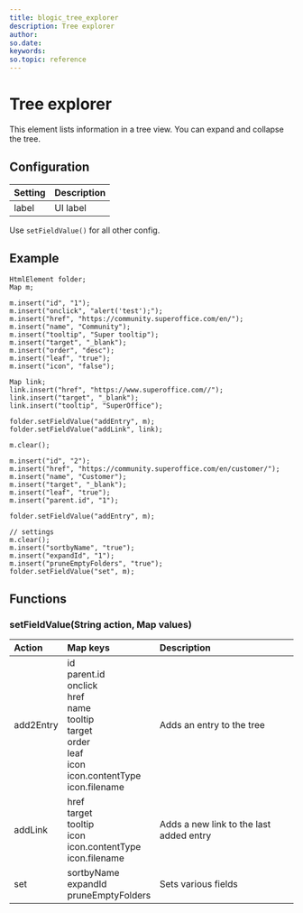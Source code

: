 ```yaml
---
title: blogic_tree_explorer
description: Tree explorer
author:
so.date:
keywords:
so.topic: reference
---
```


# Tree explorer

This element lists information in a tree view. You can expand and collapse the tree.

## Configuration

| Setting | Description |
|:--------|:------------|
| label   | UI label    |

Use `setFieldValue()` for all other config.

## Example

```crmscript
HtmlElement folder;
Map m;

m.insert("id", "1");
m.insert("onclick", "alert('test');");
m.insert("href", "https://community.superoffice.com/en/");
m.insert("name", "Community");
m.insert("tooltip", "Super tooltip");
m.insert("target", "_blank");
m.insert("order", "desc");
m.insert("leaf", "true");
m.insert("icon", "false");

Map link;
link.insert("href", "https://www.superoffice.com//");
link.insert("target", "_blank");
link.insert("tooltip", "SuperOffice");

folder.setFieldValue("addEntry", m);
folder.setFieldValue("addLink", link);

m.clear();

m.insert("id", "2");
m.insert("href", "https://community.superoffice.com/en/customer/");
m.insert("name", "Customer");
m.insert("target", "_blank");
m.insert("leaf", "true");
m.insert("parent.id", "1");

folder.setFieldValue("addEntry", m);

// settings
m.clear();
m.insert("sortbyName", "true");
m.insert("expandId", "1");
m.insert("pruneEmptyFolders", "true");
folder.setFieldValue("set", m);
```

## Functions

### setFieldValue(String action, Map values)

| Action    | Map keys                                                                    | Description                             |
|:----------|:----------------------------------------------------------------------------|:----------------------------------------|
| add2Entry | id<br/>parent.id<br/>onclick<br/>href<br/>name<br/>tooltip<br/>target<br/>order<br/>leaf<br/>icon<br/>icon.contentType<br/>icon.filename | Adds an entry to the tree |
| addLink   | href<br/>target<br/>tooltip<br/>icon<br/>icon.contentType<br/>icon.filename | Adds a new link to the last added entry |
| set       | sortbyName<br/>expandId<br/>pruneEmptyFolders                               | Sets various fields                     |
